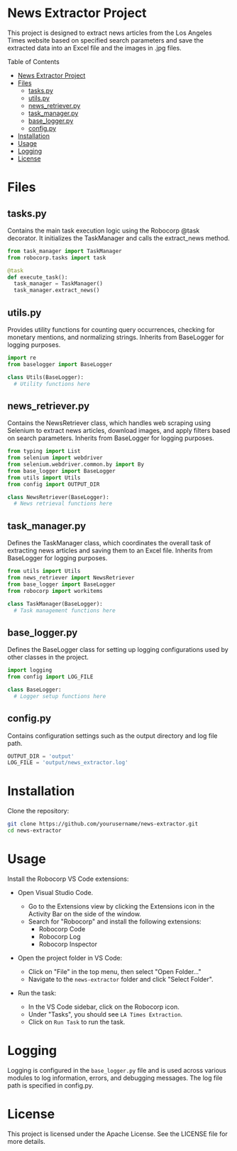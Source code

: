 # News Extractor Project

This project is designed to extract news articles from the Los Angeles Times website based on specified search parameters and save the extracted data into an Excel file and the images in .jpg files.

Table of Contents
- [News Extractor Project](#news-extractor-project)
- [Files](#files)
  - [tasks.py](#taskspy)
  - [utils.py](#utilspy)
  - [news\_retriever.py](#news_retrieverpy)
  - [task\_manager.py](#task_managerpy)
  - [base\_logger.py](#base_loggerpy)
  - [config.py](#configpy)
- [Installation](#installation)
- [Usage](#usage)
- [Logging](#logging)
- [License](#license)


# Files
## tasks.py

Contains the main task execution logic using the Robocorp @task decorator. It initializes the TaskManager and calls the extract_news method.

```py
from task_manager import TaskManager
from robocorp.tasks import task

@task
def execute_task():
  task_manager = TaskManager()
  task_manager.extract_news()

```
## utils.py

Provides utility functions for counting query occurrences, checking for monetary mentions, and normalizing strings. Inherits from BaseLogger for logging purposes.


```py
import re
from baselogger import BaseLogger

class Utils(BaseLogger):
  # Utility functions here
```

## news_retriever.py

Contains the NewsRetriever class, which handles web scraping using Selenium to extract news articles, download images, and apply filters based on search parameters. Inherits from BaseLogger for logging purposes.


```py
from typing import List
from selenium import webdriver
from selenium.webdriver.common.by import By
from base_logger import BaseLogger
from utils import Utils
from config import OUTPUT_DIR

class NewsRetriever(BaseLogger):
  # News retrieval functions here
```
## task_manager.py

Defines the TaskManager class, which coordinates the overall task of extracting news articles and saving them to an Excel file. Inherits from BaseLogger for logging purposes.

```py
from utils import Utils
from news_retriever import NewsRetriever
from base_logger import BaseLogger
from robocorp import workitems

class TaskManager(BaseLogger):
  # Task management functions here
```

## base_logger.py

Defines the BaseLogger class for setting up logging configurations used by other classes in the project.

```py
import logging
from config import LOG_FILE

class BaseLogger:
  # Logger setup functions here
```

## config.py
Contains configuration settings such as the output directory and log file path.

```py
OUTPUT_DIR = 'output'
LOG_FILE = 'output/news_extractor.log'
```

# Installation

Clone the repository:


```sh
git clone https://github.com/yourusername/news-extractor.git
cd news-extractor
```

# Usage

Install the Robocorp VS Code extensions:

- Open Visual Studio Code.
  - Go to the Extensions view by clicking the Extensions icon in the Activity Bar on the side of the window.
  - Search for "Robocorp" and install the following extensions:
    - Robocorp Code
    - Robocorp Log
    - Robocorp Inspector
- Open the project folder in VS Code:
  - Click on "File" in the top menu, then select "Open Folder..."
  - Navigate to the `news-extractor` folder and click "Select Folder".

- Run the task:
  - In the VS Code sidebar, click on the Robocorp icon.
  - Under "Tasks", you should see `LA Times Extraction`.
  - Click on `Run Task` to run the task.

# Logging
Logging is configured in the `base_logger.py` file and is used across various modules to log information, errors, and debugging messages. The log file path is specified in config.py.

# License
This project is licensed under the Apache License. See the LICENSE file for more details.

